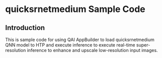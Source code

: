 # quicksrnetmedium Sample Code

## Introduction
This is sample code for using QAI AppBuilder to load quicksrnetmedium QNN model to HTP and execute inference to execute real-time super-resolution inference to enhance and upscale low-resolution input images.